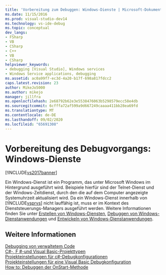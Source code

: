 ```yaml
---
title: 'Vorbereitung zum Debuggen: Windows-Dienste | Microsoft-Dokumentation'
ms.date: 11/15/2016
ms.prod: visual-studio-dev14
ms.technology: vs-ide-debug
ms.topic: conceptual
dev_langs:
- FSharp
- VB
- CSharp
- C++
- VB
- CSharp
helpviewer_keywords:
- debugging [Visual Studio], Windows services
- Windows Service applications, debugging
ms.assetid: ac0a99f7-ec3d-4a20-b17f-698a817fdcc2
caps.latest.revision: 23
author: MikeJo5000
ms.author: mikejo
manager: jillfra
ms.openlocfilehash: 2e68792b62e3e5538476063b5298579ecc58e4db
ms.sourcegitcommit: 6cfffa72af599a9d667249caaaa411bb28ea69fd
ms.translationtype: MT
ms.contentlocale: de-DE
ms.lasthandoff: 09/02/2020
ms.locfileid: "65691308"
---
```

# <a name="debugging-preparation-windows-services"></a>Vorbereitung des Debugvorgangs: Windows-Dienste
[!INCLUDE[vs2017banner](../includes/vs2017banner.md)]

Ein Windows-Dienst ist ein Programm, das unter Microsoft Windows im Hintergrund ausgeführt wird. Beispiele hierfür sind der Telnet-Dienst und der Windows-Zeitdienst, durch den die auf dem Computer angezeigte Systemuhrzeit aktualisiert wird. Da ein Windows-Dienst innerhalb von [!INCLUDE[vsprvs](../includes/vsprvs-md.md)] nicht lauffähig ist, muss er im Kontext des Dienststeuerungs-Managers ausgeführt werden. Weitere Informationen finden Sie unter [Erstellen von Windows-Diensten](https://msdn.microsoft.com/library/0f5e2cbb-d95d-477c-b2b5-4b990e6b86ff), [Debuggen von Windows-Dienstanwendungen](https://msdn.microsoft.com/library/63ab0800-0f05-4f1e-88e6-94c73fd920a2) und [Entwickeln von Windows-Dienstanwendungen](https://msdn.microsoft.com/library/ba72d648-9553-4849-b829-069ad5ea014b).  
  
## <a name="see-also"></a>Weitere Informationen  
 [Debugging von verwaltetem Code](../debugger/debugging-managed-code.md)   
 [C#-, F #-und Visual Basic-Projekttypen](../debugger/debugging-preparation-csharp-f-hash-and-visual-basic-project-types.md)   
 [Projekteinstellungen für c#-Debugkonfigurationen](../debugger/project-settings-for-csharp-debug-configurations.md)   
 [Projekteinstellungen für eine Visual Basic Debugkonfiguration](../debugger/project-settings-for-a-visual-basic-debug-configuration.md)   
 [How to: Debuggen der OnStart-Methode](../debugger/how-to-debug-the-onstart-method.md)
